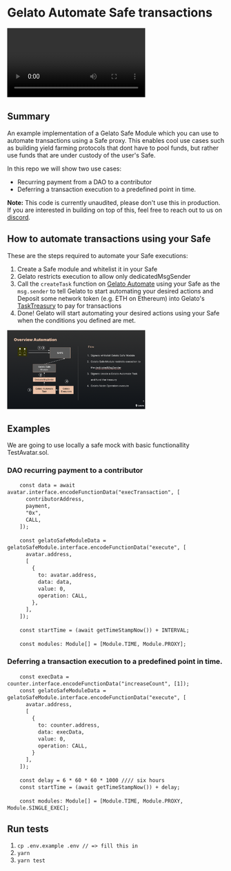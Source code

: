 # Gelato Automate Safe transactions

<video src='docs/automate-safe.mp4' width="320"></video>


## Summary

An example implementation of a Gelato Safe Module which you can use to automate transactions using a Safe proxy. This enables cool use cases such as building yield farming protocols that dont have to pool funds, but rather use funds that are under custody of the user's Safe. 

In this repo we will show two use cases:
- Recurring payment from a DAO to a contributor
- Deferring a transaction execution to a predefined point in time.


**Note:** This code is currently unaudited, please don't use this in production. If you are interested in building on top of this, feel free to reach out to us on [discord](https://discord.gg/ApbA39BKyJ). 


## How to automate transactions using your Safe

These are the steps required to automate your Safe executions:

1. Create a Safe module and whitelist it in your Safe
2. Gelato restricts execution to allow only dedicatedMsgSender
3. Call the `createTask` function on [Gelato Automate](https://github.com/gelatodigital/ops/blob/ea4f0dcb023861bce9ebf0840460b674cae04874/contracts/Ops.sol#L46) using your Safe as the `msg.sender` to tell Gelato to start automating your desired actions and Deposit some network token (e.g. ETH on Ethereum) into Gelato's [TaskTreasury](https://github.com/gelatodigital/ops/blob/ea4f0dcb023861bce9ebf0840460b674cae04874/contracts/TaskTreasury/TaskTreasuryUpgradable.sol#L136) to pay for transactions
4. Done! Gelato will start automating your desired actions using your Safe when the conditions you defined are met. 


<a href="https://docs.google.com/presentation/d/1U4CBrtCWFItumSNfN4ZQu5-d2leVsyhUNmDAyKBOgxw/edit?usp=sharing"><img src="docs/automate-safe.png" width="320"/></a>

## Examples

We are going to use locally a safe mock with basic functionallity TestAvatar.sol.

### DAO recurring payment to a contributor

```
    const data = await avatar.interface.encodeFunctionData("execTransaction", [
      contributorAddress,
      payment,
      "0x",
      CALL,
    ]);

    const gelatoSafeModuleData = gelatoSafeModule.interface.encodeFunctionData("execute", [
      avatar.address,
      [
        {
          to: avatar.address,
          data: data,
          value: 0,
          operation: CALL,
        },
      ],
    ]);

    const startTime = (await getTimeStampNow()) + INTERVAL;

    const modules: Module[] = [Module.TIME, Module.PROXY];
```

### Deferring a transaction execution to a predefined point in time.

```
    const execData = counter.interface.encodeFunctionData("increaseCount", [1]);
    const gelatoSafeModuleData = gelatoSafeModule.interface.encodeFunctionData("execute", [
      avatar.address,
      [
        {
          to: counter.address,
          data: execData,
          value: 0,
          operation: CALL,
        }
      ],
    ]);

    const delay = 6 * 60 * 60 * 1000 //// six hours
    const startTime = (await getTimeStampNow()) + delay;

    const modules: Module[] = [Module.TIME, Module.PROXY, Module.SINGLE_EXEC];
```



## Run tests

1. `cp .env.example .env // => fill this in`
2. `yarn`
3. `yarn test`